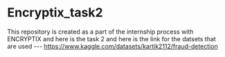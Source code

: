 # Encryptix_task2
This repository is created as a part of the internship process with ENCRYPTIX and here is the task 2 and here is the link for the datsets that are used --- https://www.kaggle.com/datasets/kartik2112/fraud-detection
